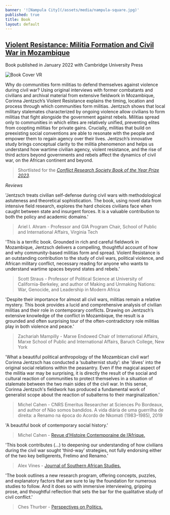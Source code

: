 ```yaml
---
banner: '![Nampula City](/assets/media/nampula-square.jpg)'
published: true
title: Book
layout: default
---
```

## [Violent Resistance: Militia Formation and Civil War in Mozambique](https://www.cambridge.org/core/books/violent-resistance/9F6785EA6663B77BAA90E8A5FDAC5323 "Violent Resistance")

Book published in January 2022 with Cambridge University Press

![Book Cover VR](https://user-images.githubusercontent.com/93205767/139036821-372fc13e-d151-4ebd-848e-ad033a3e5c15.jpg)  

Why do communities form militias to defend themselves against violence during civil war? Using original interviews with former combatants and civilians and archival material from extensive fieldwork in Mozambique, Corinna Jentzsch’s Violent Resistance explains the timing, location and process through which communities form militias. Jentzsch shows that local military stalemates characterized by ongoing violence allow civilians to form militias that fight alongside the government against rebels. Militias spread only to communities in which elites are relatively unified, preventing elites from coopting militias for private gains. Crucially, militias that build on preexisting social conventions are able to resonate with the people and empower them to regain agency over their lives. Jentzsch’s innovative study brings conceptual clarity to the militia phenomenon and helps us understand how wartime civilian agency, violent resistance, and the rise of third actors beyond governments and rebels affect the dynamics of civil war, on the African continent and beyond.

> Shortlisted for the [_Conflict Research Society Book of the Year Prize 2023_](https://twitter.com/AllardDuursma/status/1622268998552375300?s=20&t=LGNMepbmo89pX0L-Ypu2Mw "Tweet Shortlist CRS Book Prize"). 

_Reviews_

'Jentzsch treats civilian self-defense during civil wars with methodological astuteness and theoretical sophistication. The book, using novel data from intensive field research, explores the hard choices civilians face when caught between state and insurgent forces. It is a valuable contribution to both the policy and academic domains.'     
> Ariel I. Ahram - Professor and GIA Program Chair, School of Public and International Affairs, Virginia Tech      

'This is a terrific book. Grounded in rich and careful fieldwork in Mozambique, Jentzsch delivers a compelling, thoughtful account of how and why community-based militias form and spread. Violent Resistance is an outstanding contribution to the study of civil wars, political violence, and African military conflict, necessary reading for anyone who wants to understand wartime spaces beyond states and rebels.'    
> Scott Straus - Professor of Political Science at University of California-Berkeley, and author of Making and Unmaking Nations: War, Genocide, and Leadership in Modern Africa

'Despite their importance for almost all civil wars, militias remain a relative mystery. This book provides a lucid and comprehensive analysis of civilian militias and their role in contemporary conflicts. Drawing on Jentzsch’s extensive knowledge of the conflict in Mozambique, the result is a grounded and often surprising tour of the often-contradictory role militias play in both violence and peace.'    
> Zachariah Mampilly - Marxe Endowed Chair of International Affairs, Marxe School of Public and International Affairs, Baruch College, New York     

'What a beautiful political anthropology of the Mozambican civil war! Corinna Jentzsch has conducted a ‘subalternist study’: she 'dives' into the original social relations within the peasantry. Even if the magical aspect of the militia war may be surprising, it is directly the result of the social and cultural reaction of communities to protect themselves in a situation of stalemate between the two main sides of the civil war. In this sense, Corinna Jentzsch's fieldwork has produced a fundamental work of generalist scope about the reaction of subalterns to their marginalization.'     
> Michel Cahen - CNRS Emeritus Researcher at Sciences Po Bordeaux, and author of Não somos bandidos. A vida diária de uma guerrilha de direita: a Renamo na época do Acordo de Nkomati (1983–1985), 2019    

'A beautiful book of contemporary social history.'
> Michel Cahen - [Revue d’Histoire Contemporaine de l’Afrique.](https://oap.unige.ch/journals/rhca/article/view/crcahen)        

'This book contributes (...) to deepening our understanding of how civilians during the civil war sought ‘third-way’ strategies, not fully endorsing either of the two key belligerents, Frelimo and Renamo.'    
> Alex Vines - [Journal of Southern African Studies.](https://www.tandfonline.com/doi/full/10.1080/03057070.2022.2083859)    

'The book outlines a new research program, offering concepts, puzzles, and explanatory factors that are sure to lay the foundation for numerous studies to follow. And it does so with immersive interviewing, gripping prose, and thoughtful reflection that sets the bar for the qualitative study of civil conflict.'
> Ches Thurber - [Perspectives on Politics.](https://doi.org/10.1017/S1537592722003693)
